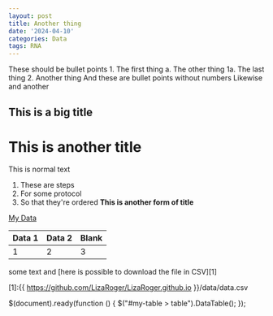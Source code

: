 ```yaml
---
layout: post
title: Another thing
date: '2024-04-10'
categories: Data
tags: RNA
---
```


These should be bullet points
	1. The first thing
		a. The other thing
			1a. The last thing
	2. Another thing
	And these are bullet points without numbers
		Likewise
			and another

## This is a big title
# This is another title
This is normal text
1. These are steps
2. For some protocol
3. So that they're ordered
**This is another form of title**

[My Data](https://github.com/LizaRoger/LizaRoger.github.io/data/data.csv)

Data 1	|Data 2	| Blank
---|---|---
1	|	2|	3	

some text and [here is possible to download the file in CSV][1]

[1]:{{ https://github.com/LizaRoger/LizaRoger.github.io }}/data/data.csv


$(document).ready(function () {
$("#my-table > table").DataTable();
});

<table>
</table>

<script>
$(https://github.com/LizaRoger/LizaRoger.github.io/data/data.csv)
</script>